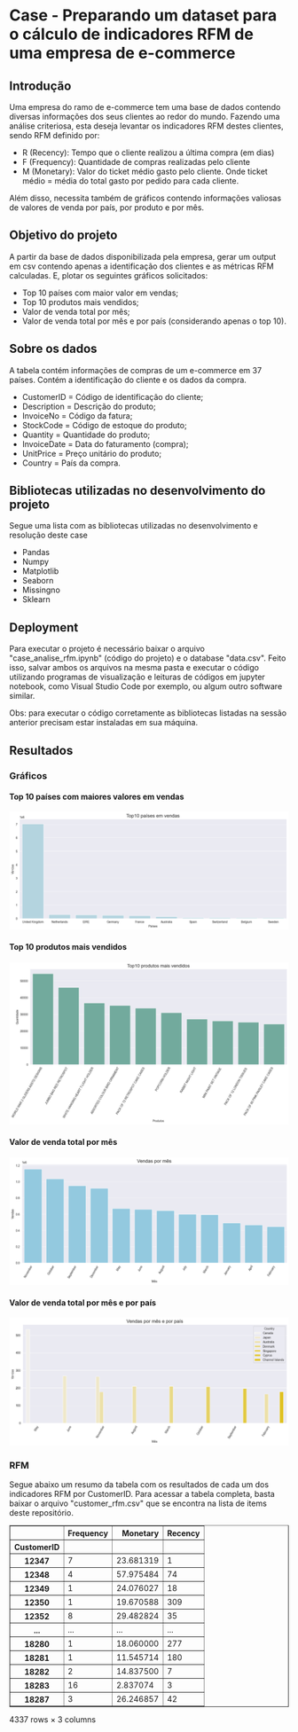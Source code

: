 # Case - Preparando um dataset para o cálculo de indicadores RFM de uma empresa de e-commerce

## Introdução

Uma empresa do ramo de e-commerce tem uma base de dados contendo diversas informações dos seus clientes ao redor do mundo. Fazendo uma análise criteriosa, esta deseja levantar os indicadores RFM destes clientes, sendo RFM definido por:

- R (Recency): Tempo que o cliente realizou a última compra (em dias)
- F (Frequency): Quantidade de compras realizadas pelo cliente
- M (Monetary): Valor do ticket médio gasto pelo cliente. Onde ticket médio = média do total gasto por pedido para cada cliente.

Além disso, necessita também de gráficos contendo informações valiosas de valores de venda por país, por produto e por mês.

## Objetivo do projeto

A partir da base de dados disponibilizada pela empresa, gerar um output em csv contendo apenas a identificação dos clientes e as métricas RFM calculadas. E, plotar os seguintes gráficos solicitados:

- Top 10 países com maior valor em vendas;
- Top 10 produtos mais vendidos;
- Valor de venda total por mês;
- Valor de venda total por mês e por país (considerando apenas o top 10).

## Sobre os dados

A tabela contém informações de compras de um e-commerce em 37 países. Contém a identificação do cliente e os dados da compra.

- CustomerID = Código de identificação do cliente;
- Description = Descrição do produto;
- InvoiceNo = Código da fatura;
- StockCode = Código de estoque do produto;
- Quantity = Quantidade do produto;
- InvoiceDate = Data do faturamento (compra);
- UnitPrice = Preço unitário do produto;
- Country = País da compra.

## Bibliotecas utilizadas no desenvolvimento do projeto

Segue uma lista com as bibliotecas utilizadas no desenvolvimento e resolução deste case
- Pandas
- Numpy
- Matplotlib
- Seaborn
- Missingno
- Sklearn

## Deployment

Para executar o projeto é necessário baixar o arquivo "case_analise_rfm.ipynb" (código do projeto) e o database "data.csv". Feito isso, salvar ambos os arquivos na mesma pasta e executar o código utilizando programas de visualização e leituras de códigos em jupyter notebook, como Visual Studio Code por exemplo, ou algum outro software similar.

Obs: para executar o código corretamente as bibliotecas listadas na sessão anterior precisam estar instaladas em sua máquina.

## Resultados

### Gráficos

#### Top 10 países com maiores valores em vendas

![top10_countrys_total_sales](graph_results/top10_countrys_total_sales.png)

#### Top 10 produtos mais vendidos

![top10_products](graph_results/top10_products.png)

#### Valor de venda total por mês

![sales_by_month](graph_results/sales_by_month.png)

#### Valor de venda total por mês e por país

![sales_by_month_and_country](graph_results/sales_by_month_and_country.png)

### RFM

Segue abaixo um resumo da tabela com os resultados de cada um dos indicadores RFM por CustomerID. Para acessar a tabela completa, basta baixar o arquivo "customer_rfm.csv" que se encontra na lista de items deste repositório.
<br>
<div>
<table border="1" class="dataframe">
  <thead>
    <tr style="text-align: right;">
      <th></th>
      <th>Frequency</th>
      <th>Monetary</th>
      <th>Recency</th>
    </tr>
    <tr>
      <th>CustomerID</th>
      <th></th>
      <th></th>
      <th></th>
    </tr>
  </thead>
  <tbody>
    <tr>
      <th>12347</th>
      <td>7</td>
      <td>23.681319</td>
      <td>1</td>
    </tr>
    <tr>
      <th>12348</th>
      <td>4</td>
      <td>57.975484</td>
      <td>74</td>
    </tr>
    <tr>
      <th>12349</th>
      <td>1</td>
      <td>24.076027</td>
      <td>18</td>
    </tr>
    <tr>
      <th>12350</th>
      <td>1</td>
      <td>19.670588</td>
      <td>309</td>
    </tr>
    <tr>
      <th>12352</th>
      <td>8</td>
      <td>29.482824</td>
      <td>35</td>
    </tr>
    <tr>
      <th>...</th>
      <td>...</td>
      <td>...</td>
      <td>...</td>
    </tr>
    <tr>
      <th>18280</th>
      <td>1</td>
      <td>18.060000</td>
      <td>277</td>
    </tr>
    <tr>
      <th>18281</th>
      <td>1</td>
      <td>11.545714</td>
      <td>180</td>
    </tr>
    <tr>
      <th>18282</th>
      <td>2</td>
      <td>14.837500</td>
      <td>7</td>
    </tr>
    <tr>
      <th>18283</th>
      <td>16</td>
      <td>2.837074</td>
      <td>3</td>
    </tr>
    <tr>
      <th>18287</th>
      <td>3</td>
      <td>26.246857</td>
      <td>42</td>
    </tr>
  </tbody>
</table>
<p>4337 rows × 3 columns</p>
</div>